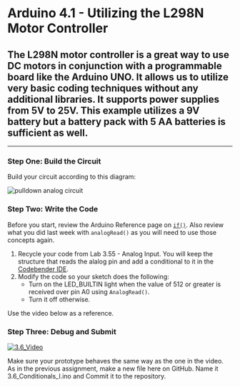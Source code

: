 # Arduino 4.1 - Utilizing the L298N Motor Controller
## The L298N motor controller is a great way to use DC motors in conjunction with a programmable board like the Arduino UNO.  It allows us to utilize very basic coding techniques without any additional libraries.  It supports power supplies from 5V to 25V.  This example utilizes a 9V battery but a battery pack with 5 AA batteries is sufficient as well.
---

### Step One: Build the Circuit

Build your circuit according to this diagram:

![pulldown analog circuit](https://github.com/WHS-Robotics-Classes/3.55-Analog_Input/blob/main/Analog_Circuit.PNG?raw=true)

### Step Two: Write the Code

Before you start, review the Arduino Reference page on [`if()`](https://www.arduino.cc/reference/en/language/structure/control-structure/if/).  Also review what you did last week with `analogRead()` as you will need to use those concepts again.

1. Recycle your code from Lab 3.55 - Analog Input.  You will keep the structure that reads the alalog pin and add a conditional to it in the [Codebender IDE](https://edu.codebender.cc/class/1ajtp).
2. Modify the code so your sketch does the following:
    - Turn on the LED_BUILTIN light when the value of 512 or greater is received over pin A0 using `AnalogRead()`.
    - Turn it off otherwise.

Use the video below as a reference.

### Step Three: Debug and Submit

[![3.6_Video](http://img.youtube.com/vi/y0xzbV8Tw1U/0.jpg)](https://www.youtube.com/watch?v=y0xzbV8Tw1U "3.6-Conditionals I")

Make sure your prototype behaves the same way as the one in the video. As in the previous assignment, make a new file here on GitHub. Name it 3.6_Conditionals_I.ino and Commit it to the repository.
